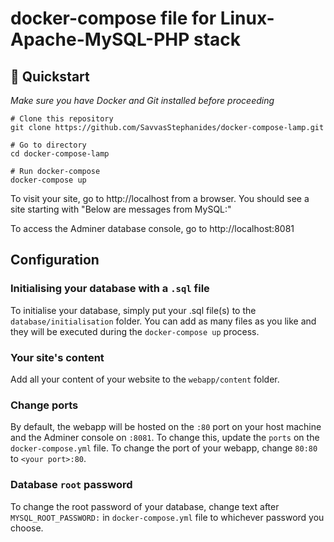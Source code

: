 # docker-compose file for Linux-Apache-MySQL-PHP stack

## 🚀 Quickstart

_Make sure you have Docker and Git installed before proceeding_

````
# Clone this repository
git clone https://github.com/SavvasStephanides/docker-compose-lamp.git

# Go to directory
cd docker-compose-lamp

# Run docker-compose
docker-compose up
````

To visit your site, go to http://localhost from a browser. You should see a site starting with "Below are messages from MySQL:"

To access the Adminer database console, go to http://localhost:8081

## Configuration

### Initialising your database with a `.sql` file

To initialise your database, simply put your .sql file(s) to the `database/initialisation` folder. You can add as many files as you like and they will be executed during the `docker-compose up` process.

### Your site's content

Add all your content of your website to the `webapp/content` folder.

### Change ports

By default, the webapp will be hosted on the `:80` port on your host machine and the Adminer console on `:8081`. To change this, update the `ports` on the `docker-compose.yml` file. To change the port of your webapp, change `80:80` to `<your port>:80`.

### Database `root` password

To change the root password of your database, change text after `MYSQL_ROOT_PASSWORD:` in `docker-compose.yml` file to whichever password you choose.
